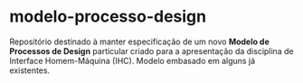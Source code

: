 # modelo-processo-design
Repositório destinado à manter especificação de um novo **Modelo de Processos de Design** particular criado para a apresentação da disciplina de Interface Homem-Máquina (IHC). Modelo embasado em alguns já existentes.
